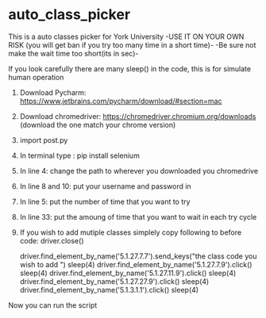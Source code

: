 # auto_class_picker
This is a auto classes picker for York University 
-USE IT ON YOUR OWN RISK (you will get ban if you try too many time in a short time)-
-Be sure not make the wait time too short(its in sec)-

If you look carefully there are many sleep() in the code, this is for simulate human operation

1. Download Pycharm: https://www.jetbrains.com/pycharm/download/#section=mac

2. Download chromedriver: https://chromedriver.chromium.org/downloads (download the one match your chrome version)

3. import post.py

4. In terminal type : pip install selenium

5. In line 4: change the path to wherever you downloaded you chromedrive

6. In line 8 and 10: put your username and password in

7. In line 5: put the number of time that you want to try

8. In line 33: put the amoung of time that you want to wait in each try cycle 

9. If you wish to add mutiple classes simplely copy following to before code: driver.close()

    driver.find_element_by_name('5.1.27.7.7').send_keys("the class code you wish to add ")
    sleep(4)
    driver.find_element_by_name('5.1.27.7.9').click()
    sleep(4)
    driver.find_element_by_name('5.1.27.11.9').click()
    sleep(4)
    driver.find_element_by_name('5.1.27.27.9').click()
    sleep(4)
    driver.find_element_by_name('5.1.3.1.1').click()
    sleep(4)

Now you can run the script 
